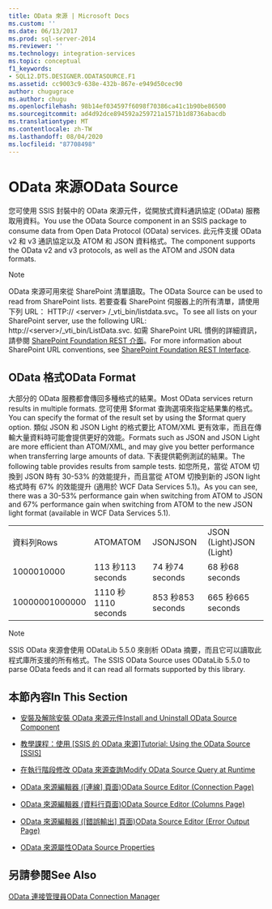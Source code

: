 ```yaml
---
title: OData 來源 | Microsoft Docs
ms.custom: ''
ms.date: 06/13/2017
ms.prod: sql-server-2014
ms.reviewer: ''
ms.technology: integration-services
ms.topic: conceptual
f1_keywords:
- SQL12.DTS.DESIGNER.ODATASOURCE.F1
ms.assetid: cc9003c9-638e-432b-867e-e949d50cec90
author: chugugrace
ms.author: chugu
ms.openlocfilehash: 98b14ef034597f6098f70386ca41c1b90be86500
ms.sourcegitcommit: ad4d92dce894592a259721a1571b1d8736abacdb
ms.translationtype: MT
ms.contentlocale: zh-TW
ms.lasthandoff: 08/04/2020
ms.locfileid: "87708498"
---
```

# <a name="odata-source"></a><span data-ttu-id="54898-102">OData 來源</span><span class="sxs-lookup"><span data-stu-id="54898-102">OData Source</span></span>
  <span data-ttu-id="54898-103">您可使用 SSIS 封裝中的 OData 來源元件，從開放式資料通訊協定 (OData) 服務取用資料。</span><span class="sxs-lookup"><span data-stu-id="54898-103">You use the OData Source component in an SSIS package to consume data from Open Data Protocol (OData) services.</span></span> <span data-ttu-id="54898-104">此元件支援 OData v2 和 v3 通訊協定以及 ATOM 和 JSON 資料格式。</span><span class="sxs-lookup"><span data-stu-id="54898-104">The component supports the OData v2 and v3 protocols, as well as the ATOM and JSON data formats.</span></span>  
  
> [!NOTE]  
>  <span data-ttu-id="54898-105">OData 來源可用來從 SharePoint 清單讀取。</span><span class="sxs-lookup"><span data-stu-id="54898-105">The OData Source can be used to read from SharePoint lists.</span></span> <span data-ttu-id="54898-106">若要查看 SharePoint 伺服器上的所有清單，請使用下列 URL： HTTP:// \<server> /_vti_bin/listdata.svc。</span><span class="sxs-lookup"><span data-stu-id="54898-106">To see all lists on your SharePoint server, use the following URL: http://\<server>/_vti_bin/ListData.svc.</span></span> <span data-ttu-id="54898-107">如需 SharePoint URL 慣例的詳細資訊，請參閱 [SharePoint Foundation REST 介面](https://msdn.microsoft.com/library/ff521587.aspx)。</span><span class="sxs-lookup"><span data-stu-id="54898-107">For more information about SharePoint URL conventions, see [SharePoint Foundation REST Interface](https://msdn.microsoft.com/library/ff521587.aspx).</span></span>  
  
## <a name="odata-format"></a><span data-ttu-id="54898-108">OData 格式</span><span class="sxs-lookup"><span data-stu-id="54898-108">OData Format</span></span>  
 <span data-ttu-id="54898-109">大部分的 OData 服務都會傳回多種格式的結果。</span><span class="sxs-lookup"><span data-stu-id="54898-109">Most OData services return results in multiple formats.</span></span> <span data-ttu-id="54898-110">您可使用 $format 查詢選項來指定結果集的格式。</span><span class="sxs-lookup"><span data-stu-id="54898-110">You can specify the format of the result set by using the $format query option.</span></span> <span data-ttu-id="54898-111">類似 JSON 和 JSON Light 的格式要比 ATOM/XML 更有效率，而且在傳輸大量資料時可能會提供更好的效能。</span><span class="sxs-lookup"><span data-stu-id="54898-111">Formats such as JSON and JSON Light are more efficient than ATOM/XML, and may give you better performance when transferring large amounts of data.</span></span> <span data-ttu-id="54898-112">下表提供範例測試的結果。</span><span class="sxs-lookup"><span data-stu-id="54898-112">The following table provides results from sample tests.</span></span> <span data-ttu-id="54898-113">如您所見，當從 ATOM 切換到 JSON 時有 30-53% 的效能提升，而且當從 ATOM 切換到新的 JSON light 格式時有 67% 的效能提升 (適用於 WCF Data Services 5.1)。</span><span class="sxs-lookup"><span data-stu-id="54898-113">As you can see, there was a 30-53% performance gain when switching from ATOM to JSON and 67% performance gain when switching from ATOM to the new JSON light format (available in WCF Data Services 5.1).</span></span>  
  
|||||  
|-|-|-|-|  
|<span data-ttu-id="54898-114">資料列</span><span class="sxs-lookup"><span data-stu-id="54898-114">Rows</span></span>|<span data-ttu-id="54898-115">ATOM</span><span class="sxs-lookup"><span data-stu-id="54898-115">ATOM</span></span>|<span data-ttu-id="54898-116">JSON</span><span class="sxs-lookup"><span data-stu-id="54898-116">JSON</span></span>|<span data-ttu-id="54898-117">JSON (Light)</span><span class="sxs-lookup"><span data-stu-id="54898-117">JSON (Light)</span></span>|  
|<span data-ttu-id="54898-118">10000</span><span class="sxs-lookup"><span data-stu-id="54898-118">10000</span></span>|<span data-ttu-id="54898-119">113 秒</span><span class="sxs-lookup"><span data-stu-id="54898-119">113 seconds</span></span>|<span data-ttu-id="54898-120">74 秒</span><span class="sxs-lookup"><span data-stu-id="54898-120">74 seconds</span></span>|<span data-ttu-id="54898-121">68 秒</span><span class="sxs-lookup"><span data-stu-id="54898-121">68 seconds</span></span>|  
|<span data-ttu-id="54898-122">1000000</span><span class="sxs-lookup"><span data-stu-id="54898-122">1000000</span></span>|<span data-ttu-id="54898-123">1110 秒</span><span class="sxs-lookup"><span data-stu-id="54898-123">1110 seconds</span></span>|<span data-ttu-id="54898-124">853 秒</span><span class="sxs-lookup"><span data-stu-id="54898-124">853 seconds</span></span>|<span data-ttu-id="54898-125">665 秒</span><span class="sxs-lookup"><span data-stu-id="54898-125">665 seconds</span></span>|  
  
> [!NOTE]  
>  <span data-ttu-id="54898-126">SSIS OData 來源會使用 ODataLib 5.5.0 來剖析 OData 摘要，而且它可以讀取此程式庫所支援的所有格式。</span><span class="sxs-lookup"><span data-stu-id="54898-126">The SSIS OData Source uses ODataLib 5.5.0 to parse OData feeds and it can read all formats supported by this library.</span></span>  
  
## <a name="in-this-section"></a><span data-ttu-id="54898-127">本節內容</span><span class="sxs-lookup"><span data-stu-id="54898-127">In This Section</span></span>  
  
-   [<span data-ttu-id="54898-128">安裝及解除安裝 OData 來源元件</span><span class="sxs-lookup"><span data-stu-id="54898-128">Install and Uninstall OData Source Component</span></span>](../install-and-uninstall-odata-source-component.md)  
  
-   [<span data-ttu-id="54898-129">教學課程：使用 &#91;SSIS 的 OData 來源&#93;</span><span class="sxs-lookup"><span data-stu-id="54898-129">Tutorial: Using the OData Source &#91;SSIS&#93;</span></span>](tutorial-using-the-odata-source.md)  
  
-   [<span data-ttu-id="54898-130">在執行階段修改 OData 來源查詢</span><span class="sxs-lookup"><span data-stu-id="54898-130">Modify OData Source Query at Runtime</span></span>](modify-odata-source-query-at-runtime.md)  
  
-   <span data-ttu-id="54898-131">[OData 來源編輯器 &#40;[連線] 頁面&#41;](../odata-source-editor-connection-page.md)</span><span class="sxs-lookup"><span data-stu-id="54898-131">[OData Source Editor &#40;Connection Page&#41;](../odata-source-editor-connection-page.md)</span></span>  
  
-   [<span data-ttu-id="54898-132">OData 來源編輯器 &#40;資料行頁面&#41;</span><span class="sxs-lookup"><span data-stu-id="54898-132">OData Source Editor &#40;Columns Page&#41;</span></span>](../odata-source-editor-columns-page.md)  
  
-   <span data-ttu-id="54898-133">[OData 來源編輯器 &#40;[錯誤輸出] 頁面&#41;](../odata-source-editor-error-output-page.md)</span><span class="sxs-lookup"><span data-stu-id="54898-133">[OData Source Editor &#40;Error Output Page&#41;](../odata-source-editor-error-output-page.md)</span></span>  
  
-   [<span data-ttu-id="54898-134">OData 來源屬性</span><span class="sxs-lookup"><span data-stu-id="54898-134">OData Source Properties</span></span>](odata-source-properties.md)  
  
## <a name="see-also"></a><span data-ttu-id="54898-135">另請參閱</span><span class="sxs-lookup"><span data-stu-id="54898-135">See Also</span></span>  
 [<span data-ttu-id="54898-136">OData 連接管理員</span><span class="sxs-lookup"><span data-stu-id="54898-136">OData Connection Manager</span></span>](../connection-manager/odata-connection-manager.md)  
  
  
